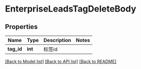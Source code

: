 # EnterpriseLeadsTagDeleteBody

## Properties
Name | Type | Description | Notes
------------ | ------------- | ------------- | -------------
**tag_id** | **int** | 标签id | 

[[Back to Model list]](../../README.md#documentation-for-models) [[Back to API list]](../../README.md#documentation-for-api-endpoints) [[Back to README]](../../README.md)

